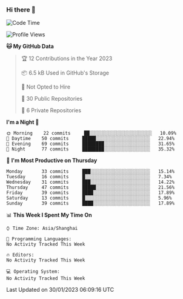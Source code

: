 ### Hi there 👋

<!--
**robinWongM/robinWongM** is a ✨ _special_ ✨ repository because its `README.md` (this file) appears on your GitHub profile.

Here are some ideas to get you started:

- 🔭 I’m currently working on ...
- 🌱 I’m currently learning ...
- 👯 I’m looking to collaborate on ...
- 🤔 I’m looking for help with ...
- 💬 Ask me about ...
- 📫 How to reach me: ...
- 😄 Pronouns: ...
- ⚡ Fun fact: ...
-->

<!--START_SECTION:waka-->
![Code Time](http://img.shields.io/badge/Code%20Time-68%20hrs%2024%20mins-blue)

![Profile Views](http://img.shields.io/badge/Profile%20Views-0-blue)

**🐱 My GitHub Data** 

> 🏆 12 Contributions in the Year 2023
 > 
> 📦 6.5 kB Used in GitHub's Storage 
 > 
> 🚫 Not Opted to Hire
 > 
> 📜 30 Public Repositories 
 > 
> 🔑 6 Private Repositories  
 > 
**I'm a Night 🦉** 

```text
🌞 Morning    22 commits     ██░░░░░░░░░░░░░░░░░░░░░░░   10.09% 
🌆 Daytime    50 commits     █████░░░░░░░░░░░░░░░░░░░░   22.94% 
🌃 Evening    69 commits     ████████░░░░░░░░░░░░░░░░░   31.65% 
🌙 Night      77 commits     ████████░░░░░░░░░░░░░░░░░   35.32%

```
📅 **I'm Most Productive on Thursday** 

```text
Monday       33 commits     ███░░░░░░░░░░░░░░░░░░░░░░   15.14% 
Tuesday      16 commits     █░░░░░░░░░░░░░░░░░░░░░░░░   7.34% 
Wednesday    31 commits     ███░░░░░░░░░░░░░░░░░░░░░░   14.22% 
Thursday     47 commits     █████░░░░░░░░░░░░░░░░░░░░   21.56% 
Friday       39 commits     ████░░░░░░░░░░░░░░░░░░░░░   17.89% 
Saturday     13 commits     █░░░░░░░░░░░░░░░░░░░░░░░░   5.96% 
Sunday       39 commits     ████░░░░░░░░░░░░░░░░░░░░░   17.89%

```


📊 **This Week I Spent My Time On** 

```text
⌚︎ Time Zone: Asia/Shanghai

💬 Programming Languages: 
No Activity Tracked This Week

🔥 Editors: 
No Activity Tracked This Week

💻 Operating System: 
No Activity Tracked This Week

```


 Last Updated on 30/01/2023 06:09:16 UTC
<!--END_SECTION:waka-->
